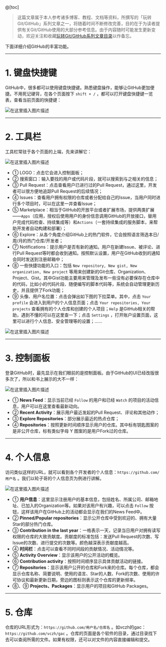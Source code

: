 @[toc]


> 这篇文章属于本人参考诸多博客、教程、文档等资料，所撰写的「玩转Git/GitHub」系列文章之一，将随着时间不断修改完善，目的在于为读者提供有关Git/GitHub使用的大部分参考信息。由于内容随时可能发生更新变动，欢迎关注和收藏[玩转Git/GitHub系列文章目录](https://memcpy0.blog.csdn.net/article/details/119684105)以作备忘。

下面详细介绍GitHub的丰富功能。

---
# 1. 键盘快捷键
GitHub中，很多都可以使用键盘快捷键。熟悉键盘操作，能够让GitHub更加便捷。不用死记硬背，在各个页面按下 `shift + /` ，都可以打开键盘快捷键一览表，查看当前页面的快捷键：

![在这里插入图片描述](https://img-blog.csdnimg.cn/20200908104522676.png?x-oss-process=image/watermark,type_ZmFuZ3poZW5naGVpdGk,shadow_10,text_aHR0cHM6Ly9ibG9nLmNzZG4ubmV0L215UmVhbGl6YXRpb24=,size_16,color_FFFFFF,t_70#pic_center)

---
# 2. 工具栏
工具栏常驻于各个页面的上端，先来讲解它：

![在这里插入图片描述](https://img-blog.csdnimg.cn/20200908112712593.png#pic_center)
- ① LOGO：点击它会进入控制面板；
- ② 搜索窗口：输入要找的用户或代码片段，就可以搜索到与之相关的信息；
- ③ Pull Request：点击查看用户已进行过的Pull Request，通过这里，开发者可以很方便地追踪Pull Request的后续情况；
- ④ Issues：查看用户拥有权限的仓库或者分配给自己的Issue，当用户同时进行多个项目时，可以在这里一并查看Issue；
- ⑤ Marketplace：相当于GitHub的开放平台或者扩展市场，提供两类扩展——`Apps`（应用，授权后使用用户的身份信息调用GitHub的开放接口，替用户完成代码检查、持续集成等）和`Actions`（一套持续集成的服务脚本，来帮助开发者自动构建和部署）；
- ⑥ Explore：从各个角度介绍GitHub上的热门软件，它会按照语言筛选本日/周/月的热门仓库/开发者；
- ⑦ Notifications：提示用户是否有新的通知。用户在新建Issue、被评论、进行Pull Request等时都会收到通知。按照默认设置，用户在GitHub收到的通知会同时发送到注册邮箱中；
- ⑧ 一些快捷功能的入口：包括 `New repository, New gist, New organization, New project` 等用来创建新的Git仓库、Organization、Project、Gist。其中Gist功能主要用来管理及发布一些没有必要保存在仓库中的代码，比如小的代码片段、随便编写的脚本代码等，系统会自动管理更新历史，并且提供了Fork功能；
- ⑨ 头像、用户名位置：点击会弹出如下图的下拉菜单。其中，点击 `Your profile` 会进入到用户的个人信息页面；点击 `Your repositories, Your projects` 查看拥有的个人仓库和创建的个人项目；`Help` 是GitHub相关的帮助，遇到不懂的可以在这里查一下；点击 `Settings` ，打开账户设置页面，这里可以进行个人信息、安全管理等的设置；……

![在这里插入图片描述](https://img-blog.csdnimg.cn/20200909203832666.png#pic_center)

---
# 3. 控制面板
登录GitHub时，最先显示在我们眼前的是控制面板。由于GitHub的UI已经改版很多次了，所以和书上展示的大不一样：

![在这里插入图片描述](https://img-blog.csdnimg.cn/20200909233347375.png?x-oss-process=image/watermark,type_ZmFuZ3poZW5naGVpdGk,shadow_10,text_aHR0cHM6Ly9ibG9nLmNzZG4ubmV0L215UmVhbGl6YXRpb24=,size_16,color_FFFFFF,t_70#pic_center)

- ① **News Feed**：显示当前已经 `Follow` 的用户和已经 `Watch` 的项目的活动信息，用户可以在这里查看最新动向。
- ② **Recent Activity**：展示用户最近发起的Pull Request、评论和其他动作；
- ③ **Explore Repositories**：部分展示最近的热点仓库；
- ④ **Repositories**：按照更新时间顺序显示用户的仓库。其中标有钥匙图案的是非公开仓库，标有类似字母 $\text{Y}$ 图案的是用户Fork过的仓库。

---
# 4. 个人信息
访问类似这样的URL，就可以看到各个开发者的个人信息：`https://github.com/用户名` 。我们以轮子哥的个人信息页为例进行讲解。

![在这里插入图片描述](https://img-blog.csdnimg.cn/20200910005447681.png?x-oss-process=image/watermark,type_ZmFuZ3poZW5naGVpdGk,shadow_10,text_aHR0cHM6Ly9ibG9nLmNzZG4ubmV0L215UmVhbGl6YXRpb24=,size_16,color_FFFFFF,t_70#pic_center)
 

- ① **用户信息**：这里显示注册用户的基本信息，包括姓名、所属公司、邮箱地址、已加入的Organization等。如果对该用户有兴趣，可以点击 `Follow` 按钮，这样该用户在GitHub上的活动都会显示在我们的News Feed中。
- ② **Pinned/Popular repositories**：显示公开仓库中受到欢迎的、拥有大量Star的部分热门仓库。
- ③ **Contribution in the last year**：一格表示一天，记录当日用户对拥有读写权限的仓库的大致贡献度。贡献度的标准包括：发送Pull Request的次数、写Issue的次数、进行提交的次数等。颜色越深表示贡献度越高。
- ④ **时间栏**：点击可以查看不同时间段的贡献情况、活动情况等。
- ⑤ **Activity Overview**：显示该用户的公开活动的概览。
- ⑥ **Contribution activity**：按照时间顺序显示具体贡献活动的链接。
- ⑦ **Repositories**：显示该用户公开的仓库和Fork来的仓库。每个仓库，都会显示仓库名称、简要说明、使用的语言、Star的人数、Fork的次数、使用的许可协议和最新更新日期，旁边的图标则表示这个仓库的更新频率。
- ⑧、⑨ **Projects、Packages**：显示用户的项目和GitHub Packages。

---
# 5. 仓库
仓库的URL形式为：`https://github.com/用户名/仓库名` 。如vczh的gac：`https://github.com/vczh/gac` 。仓库的页面是各个软件的目录，通过目录找下去可以查阅所需的文件。如果有权限，还可以对文件的内容直接编辑和提交。
